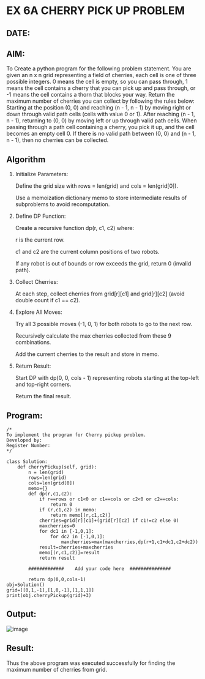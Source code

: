 # EX 6A CHERRY PICK UP PROBLEM
## DATE:
## AIM:
To Create a python program for the following problem statement.
You are given an n x n grid representing a field of cherries, each cell is one of three possible integers.
0	means the cell is empty, so you can pass through,
1	means the cell contains a cherry that you can pick up and pass through, or
-1 means the cell contains a thorn that blocks your way.
Return the maximum number of cherries you can collect by following the rules below:
Starting at the position (0, 0) and reaching (n - 1, n - 1) by moving right or down through valid path cells (cells with value 0 or 1).
After reaching (n - 1, n - 1), returning to (0, 0) by moving left or up through valid path cells.
When passing through a path cell containing a cherry, you pick it up, and the cell becomes an empty cell 0. If there is no valid path between (0, 0) and (n - 1, n - 1), then no cherries can be collected.



## Algorithm
1. Initialize Parameters:

    Define the grid size with rows = len(grid) and cols = len(grid[0]).

    Use a memoization dictionary memo to store intermediate results of subproblems to avoid recomputation.

2. Define DP Function:

    Create a recursive function dp(r, c1, c2) where:

    r is the current row.

    c1 and c2 are the current column positions of two robots.

    If any robot is out of bounds or row exceeds the grid, return 0 (invalid path).

3. Collect Cherries:

    At each step, collect cherries from grid[r][c1] and grid[r][c2] (avoid double count if c1 == c2).

4. Explore All Moves:

    Try all 3 possible moves (-1, 0, 1) for both robots to go to the next row.

    Recursively calculate the max cherries collected from these 9 combinations.

    Add the current cherries to the result and store in memo.

5. Return Result:

    Start DP with dp(0, 0, cols - 1) representing robots starting at the top-left and top-right corners.

    Return the final result.   

## Program:
```
/*
To implement the program for Cherry pickup problem.
Developed by: 
Register Number:  
*/
```
```
class Solution:
    def cherryPickup(self, grid):
        n = len(grid)
        rows=len(grid)
        cols=len(grid[0])
        memo={}
        def dp(r,c1,c2):
            if r==rows or c1<0 or c1==cols or c2<0 or c2==cols:
                return 0
            if (r,c1,c2) in memo:
                return memo[(r,c1,c2)]
            cherries=grid[r][c1]+(grid[r][c2] if c1!=c2 else 0)
            maxcherries=0
            for dc1 in [-1,0,1]:
                for dc2 in [-1,0,1]:
                    maxcherries=max(maxcherries,dp(r+1,c1+dc1,c2+dc2))
            result=cherries+maxcherries
            memo[(r,c1,c2)]=result
            return result
        
        #############    Add your code here  ############### 

        return dp(0,0,cols-1)
obj=Solution()
grid=[[0,1,-1],[1,0,-1],[1,1,1]]        
print(obj.cherryPickup(grid)+3)
```
## Output:

![image](https://github.com/user-attachments/assets/6c7466ae-1c49-4085-8f52-42613c2cadc3)

## Result:
Thus the above program was executed successfully for finding the maximum number of cherries from grid.
